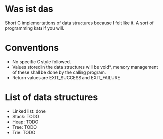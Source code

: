 Was ist das
===========

Short C implementations of data structures because I felt like it. A sort of programming kata if you will.

Conventions
===========

* No specific C style followed.
* Values stored in the data structures will be void\*, memory management of these shall be done by the calling program.
* Return values are EXIT\_SUCCESS and EXIT\_FAILURE

List of data structures
=======================

* Linked list: done
* Stack: TODO
* Heap: TODO
* Tree: TODO
* Trie: TODO
